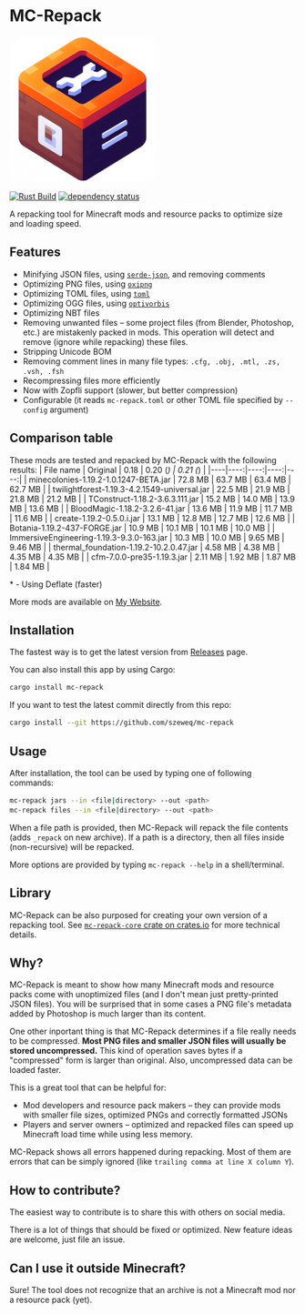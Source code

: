 # MC-Repack
![Logo](https://raw.githubusercontent.com/szeweq/mc-repack/master/mc-repack-logo.png)

[![Rust Build](https://github.com/szeweq/mc-repack/actions/workflows/rust-build.yml/badge.svg)](https://github.com/szeweq/mc-repack/actions/workflows/rust-build.yml)
[![dependency status](https://deps.rs/repo/github/szeweq/mc-repack/status.svg)](https://deps.rs/repo/github/szeweq/mc-repack)

A repacking tool for Minecraft mods and resource packs to optimize size and loading speed.

## Features
- Minifying JSON files, using [`serde-json`](https://crates.io/crates/serde-json), and removing comments
- Optimizing PNG files, using [`oxipng`](https://crates.io/crates/oxipng)
- Optimizing TOML files, using [`toml`](https://crates.io/crates/toml)
- Optimizing OGG files, using [`optivorbis`](https://crates.io/crates/optivorbis)
- Optimizing NBT files
- Removing unwanted files – some project files (from Blender, Photoshop, etc.) are mistakenly packed in mods. This operation will detect and remove (ignore while repacking) these files.
- Stripping Unicode BOM
- Removing comment lines in many file types: `.cfg, .obj, .mtl, .zs, .vsh, .fsh`
- Recompressing files more efficiently
- Now with Zopfli support (slower, but better compression)
- Configurable (it reads `mc-repack.toml` or other TOML file specified by `--config` argument)

## Comparison table
These mods are tested and repacked by MC-Repack with the following results:
| File name | Original | 0.18 | 0.20 (*) | 0.21 (*) |
|----|----:|----:|----:|----:|
| minecolonies-1.19.2-1.0.1247-BETA.jar | 72.8 MB | 63.7 MB | 63.4 MB | 62.7 MB |
| twilightforest-1.19.3-4.2.1549-universal.jar | 22.5 MB | 21.9 MB | 21.8 MB | 21.2 MB |
| TConstruct-1.18.2-3.6.3.111.jar | 15.2 MB | 14.0 MB | 13.9 MB | 13.6 MB |
| BloodMagic-1.18.2-3.2.6-41.jar | 13.6 MB | 11.9 MB | 11.7 MB | 11.6 MB |
| create-1.19.2-0.5.0.i.jar | 13.1 MB | 12.8 MB | 12.7 MB | 12.6 MB |
| Botania-1.19.2-437-FORGE.jar | 10.9 MB | 10.1 MB | 10.1 MB | 10.0 MB |
| ImmersiveEngineering-1.19.3-9.3.0-163.jar | 10.3 MB | 10.0 MB | 9.65 MB | 9.46 MB |
| thermal_foundation-1.19.2-10.2.0.47.jar | 4.58 MB | 4.38 MB | 4.35 MB | 4.35 MB |
| cfm-7.0.0-pre35-1.19.3.jar | 2.11 MB | 1.92 MB | 1.87 MB | 1.84 MB |

\* - Using Deflate (faster)

More mods are available on [My Website](https://szeweq.xyz/mc-repack/mods).

## Installation
The fastest way is to get the latest version from [Releases](https://github.com/szeweq/mc-repack/releases/latest) page.

You can also install this app by using Cargo:
```sh
cargo install mc-repack
```

If you want to test the latest commit directly from this repo:
```sh
cargo install --git https://github.com/szeweq/mc-repack
```

## Usage
After installation, the tool can be used by typing one of following commands:
```sh
mc-repack jars --in <file|directory> --out <path>
mc-repack files --in <file|directory> --out <path>
```
When a file path is provided, then MC-Repack will repack the file contents (adds `_repack` on new archive). If a path is a directory, then all files inside (non-recursive) will be repacked.

More options are provided by typing `mc-repack --help` in a shell/terminal.

## Library
MC-Repack can be also purposed for creating your own version of a repacking tool. See [`mc-repack-core` crate on crates.io](https://crates.io/crates/mc-repack-core) for more technical details.

## Why?
MC-Repack is meant to show how many Minecraft mods and resource packs come with unoptimized files (and I don't mean just pretty-printed JSON files). You will be surprised that in some cases a PNG file's metadata added by Photoshop is much larger than its content.

One other inportant thing is that MC-Repack determines if a file really needs to be compressed. **Most PNG files and smaller JSON files will usually be stored uncompressed.** This kind of operation saves bytes if a "compressed" form is larger than original. Also, uncompressed data can be loaded faster.

This is a great tool that can be helpful for:
- Mod developers and resource pack makers – they can provide mods with smaller file sizes, optimized PNGs and correctly formatted JSONs
- Players and server owners – optimized and repacked files can speed up Minecraft load time while using less memory.

MC-Repack shows all errors happened during repacking. Most of them are errors that can be simply ignored (like `trailing comma at line X column Y`).

## How to contribute?
The easiest way to contribute is to share this with others on social media.

There is a lot of things that should be fixed or optimized. New feature ideas are welcome, just file an issue.

## Can I use it outside Minecraft?
Sure! The tool does not recognize that an archive is not a Minecraft mod nor a resource pack (yet).
